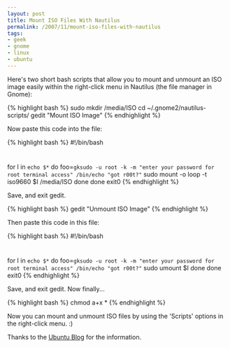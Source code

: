 ```yaml
---
layout: post
title: Mount ISO Files With Nautilus
permalink: /2007/11/mount-iso-files-with-nautilus
tags:
- geek
- gnome
- linux
- ubuntu
---
```


Here's two short bash scripts that allow you to mount and unmount an ISO image easily within the
right-click menu in Nautilus (the file manager in Gnome):

{% highlight bash %}
sudo mkdir /media/ISO
cd ~/.gnome2/nautilus-scripts/
gedit "Mount ISO Image"
{% endhighlight %}

Now paste this code into the file:

{% highlight bash %}
#!/bin/bash
#
for I in `echo $*`
do
foo=`gksudo -u root -k -m "enter your password for root terminal access" /bin/echo "got r00t?"`
sudo mount -o loop -t iso9660 $I /media/ISO
done
done
exit0
{% endhighlight %}

Save, and exit gedit.

{% highlight bash %}
gedit "Unmount ISO Image"
{% endhighlight %}

Then paste this code in this file:

{% highlight bash %}
#!/bin/bash
#
for I in `echo $*`
do
foo=`gksudo -u root -k -m "enter your password for root terminal access" /bin/echo "got r00t?"`
sudo umount $I
done
done
exit0
{% endhighlight %}

Save, and exit gedit. Now finally...

{% highlight bash %}
chmod a+x *
{% endhighlight %}

Now you can mount and unmount ISO files by using the 'Scripts' options in the right-click menu. :)

Thanks to the [Ubuntu Blog](http://ubuntu.wordpress.com/2005/10/24/nautilus-script-to-mount-iso-files/) for
the information.
